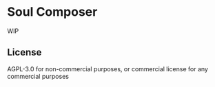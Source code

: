 # Soul Composer

WIP

## License

AGPL-3.0 for non-commercial purposes, or commercial license for any commercial purposes